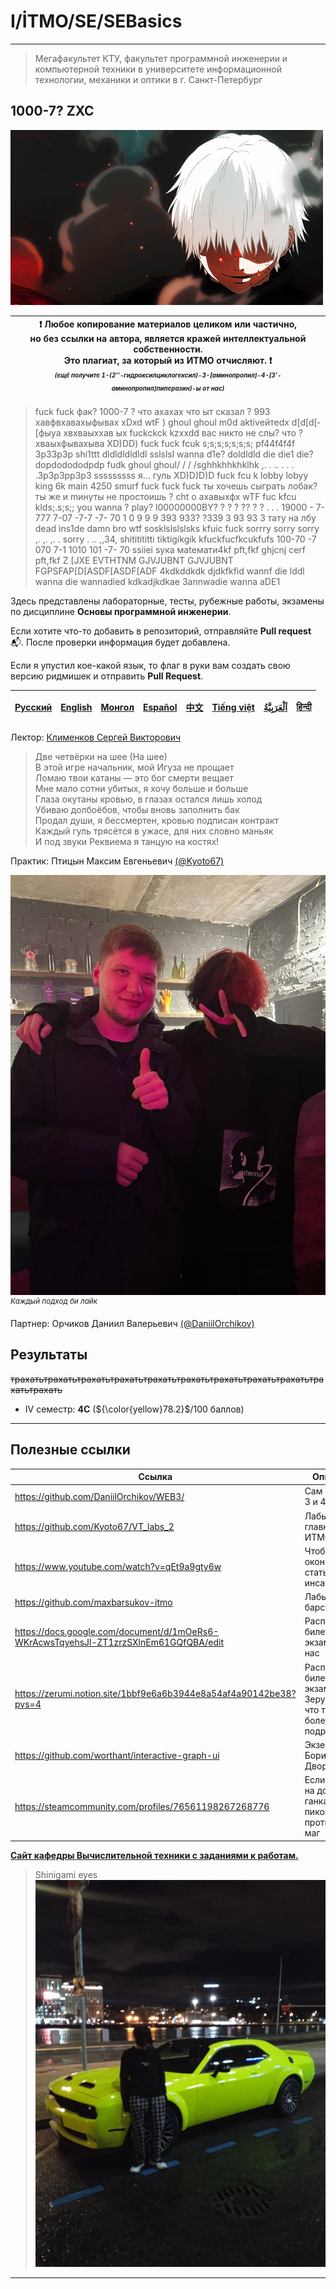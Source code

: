 # I/İTMO/SE/SEBasics

---
> Мегафакультет КТУ, факультет программной инженерии и компьютерной техники в университете информационной технологии, механики и оптики в г. Санкт-Петербург
## 1000-7? ZXC
![gif](/img/gifs/zxc1000-7(2).gif)

| :exclamation: <b>Любое копирование материалов целиком или частично,<br>но без ссылки на автора, является кражей интеллектуальной собственности.<br>Это плагиат, за который из ИТМО отчисляют.</b> :exclamation:<br><sub><sup><i>(ещё получите 1-(2’’-гидроксилциклогексил)-3-[аминопропил]-4-[3’-аминопропил]пиперазин)-ы от нас)</sup></sub></b> |
|---------------------------------------------------------------------------------------------------------------------------------------------------------------------------------------------------------------------------------------------------------------------------------------------------------------------------------------------------|
> fuck fuck фак? 1000-7 ? что ахахах что ыт сказал ? 993 хавфвхавахыфывах xDxd wtF ) ghoul ghoul m0d aktivейтеdx d[d[d[­[фыуа хвхваыххав ых fuckckck kzxxdd вас никто не слы? что ? хваыхфывахыва XD)DD) fuck fuck fcuk s;s;s;s;s;s;s; pf44f4f4f 3p33p3p shi1ttt dldldldldldl sslslsl wanna d1e? doldldld die die1 die? dopdodododpdp fudk ghoul ghoul/ / / /sghhkhhkhklhk ,. . .. . . . .3p3p3pp3p3 sssssssss я... гуль XD)D)D)D fuck fcu k lobby lobyy king 6k main 4250 smurf fuck fuck fuck ты хочешь сыграть лобак? ты же и mинуты не простоишь ? cht о ахавыхфх wTF fuc kfcu klds;.s;s;; you wanna ? play? l00000000BY? ? ? ? ?? ? ? . . . 19000 - 7-777 7-07 -7-7 -7- 70 1 0 9 9 9 393 933? ?339 3 93 93 3 тату на лбу dead ins1de damn bro wtf sosklslslslsks kfuic fuck sorrry sorry sorry ,. ,. ,. . sorry . .. ,,34, shititititti tiktigikgik kfuckfucfkcukfufs 100-70 -7 070 7-1 1010 101 -7- 70 ssiiei syкa маtемати4kf pft,fkf ghjcnj cerf pft,fkf Z [JXE EVTHTNM GJVJUBNT GJVJUBNT FGPSFAP[D[ASDF[ASDF[ADF 4kdkddkdk djdkfkfid wannf die lddl wanna die wannadied kdkadjkdkae 3annwadie wanna aDE1

Здесь представлены лабораторные, тесты, рубежные работы, экзамены по дисциплине **Основы программной инженерии**.

Если хотите что-то добавить в репозиторий, отправляйте **Pull request** :mailbox_with_mail:. После проверки информация будет добавлена.

Если я упустил кое-какой язык, то флаг в руки вам создать свою версию ридмишек и отправить **Pull Request**.

| [<strong>Русский</strong>](https://github.com/XVIIStarPlatinum/itmo/blob/master/Software%20Engineering/README.md) | [<strong>English</strong>](https://github.com/XVIIStarPlatinum/itmo/blob/master/Software%20Engineering/.docs/README_EN.md) | [<strong>Монгол</strong>](https://github.com/XVIIStarPlatinum/itmo/blob/master/Software%20Engineering/.docs/README_MN.md) | [<strong>Español</strong>](https://github.com/XVIIStarPlatinum/itmo/blob/master/Software%20Engineering/.docs/README_ES.md) | [<strong>中文</strong>](https://github.com/XVIIStarPlatinum/itmo/blob/master/Software%20Engineering/.docs/README_CN.md) | [<strong>Tiếng việt</strong>](https://github.com/XVIIStarPlatinum/itmo/blob/master/Software%20Engineering/.docs/README_VN.md) | [<strong><p dir="rtl" lang="ar">اَلْعَرَبِيَّةُ</p></strong>](https://github.com/XVIIStarPlatinum/itmo/blob/master/Software%20Engineering/.docs/README_AR.md) | [<strong>हिन्दी</strong>](https://github.com/XVIIStarPlatinum/itmo/blob/master/Software%20Engineering/.docs/README_IN.md) |
|-------------------------------------------------------------------------------------------------------------------|----------------------------------------------------------------------------------------------------------------------------|---------------------------------------------------------------------------------------------------------------------------|----------------------------------------------------------------------------------------------------------------------------|-----------------------------------------------------------------------------------------------------------------------|-------------------------------------------------------------------------------------------------------------------------------|---------------------------------------------------------------------------------------------------------------------------------------------------------------|---------------------------------------------------------------------------------------------------------------------------|

Лектор: [Клименков Сергей Викторович](https://my.itmo.ru/persons/148787)
> Две четвёрки на шее (На шее)\
> В этой игре начальник, мой Игуза не прощает\
> Ломаю твои катаны — это бог смерти вещает\
> Мне мало сотни убитых, я хочу больше и больше\
> Глаза окутаны кровью, в глазах остался лишь холод\
> Убиваю долбоёбов, чтобы вновь заполнить бак\
> Продал души, я бессмертен, кровью подписан контракт\
> Каждый гуль трясётся в ужасе, для них словно маньяк\
> И под звуки Реквиема я танцую на костях!

Практик: Птицын Максим Евгеньевич [(@Kyoto67)](https://github.com/Kyoto67)

![vtcursed](/img/pics/zxcursed-with-fan.jpg)
<sup><i>Каждый подход би лайк</sup></i>

Партнер: Орчиков Даниил Валерьевич [(@DaniilOrchikov)](https://github.com/DaniilOrchikov)

## Результаты
<s>трахатьтрахатьтрахатьтрахатьтрахатьтрахатьтрахатьтрахатьтрахатьтрахатьтрахать</s>
- IV семестр: **4C** (${\color{yellow}78.2}$/100 баллов)
---

## Полезные ссылки <a name="links"></a>
| Ссылка                                                                               | Описание                                                                |
|--------------------------------------------------------------------------------------|-------------------------------------------------------------------------|
| https://github.com/DaniilOrchikov/WEB3/                                              | Сам код для 3 и 4 лабы                                                  |
| https://github.com/Kyoto67/VT_labs_2                                                 | Лабы от главного гуля ИТМО                                              |
| https://www.youtube.com/watch?v=qEt9a9gty6w                                          | Чтобы окончательно стать дед инсайдом                                   |
| https://github.com/maxbarsukov-itmo                                                  | Лабы от барсука                                                         |
| https://docs.google.com/document/d/1mOeRs6-WKrAcwsTqyehsJl-ZT1zrzSXlnEm61GQfQBA/edit | Расписанные билеты для экзамена от нас                                  |
| https://zerumi.notion.site/1bbf9e6a6b3944e8a54af4a90142be38?pvs=4                    | Расписанные билеты для экзамена от Зеруми (если что там более подробно) |
| https://github.com/worthant/interactive-graph-ui                                     | Экземпляр от Бориса Дворкина                                            |
| https://steamcommunity.com/profiles/76561198267268776                                | Если хотите на доте ганкать его с пиком Лины против сф маг              |

[**Сайт кафедры Вычислительной техники с заданиями к работам.**](https://se.ifmo.ru/courses/software-engineering-basics)
> Shinigami eyes
![zxcplatinum](/img/pics/zxcplatinum.jpg)
---